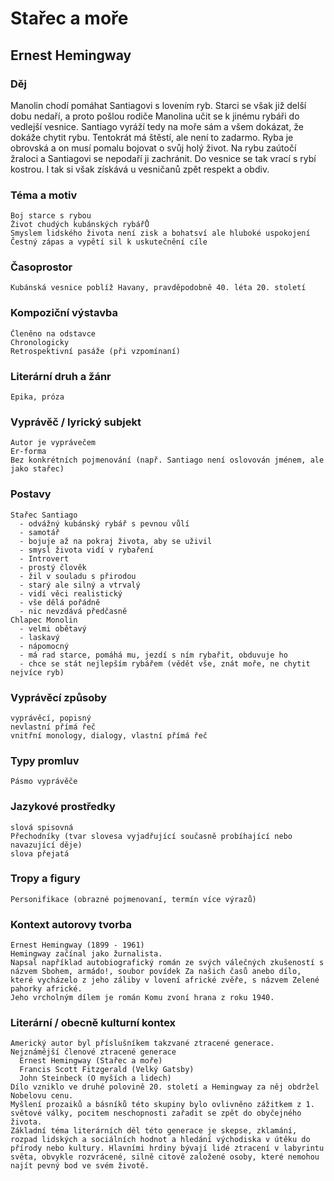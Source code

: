 # Stařec a moře
## Ernest Hemingway
 ### Děj
   Manolin chodí pomáhat Santiagovi s lovením ryb. Starci se však již delší dobu nedaří, a proto pošlou rodiče Manolina učit se k jinému rybáři do vedlejší vesnice. Santiago vyráží tedy na moře sám a všem dokázat, že dokáže chytit rybu. Tentokrát má štěstí, ale není to zadarmo. Ryba je obrovská a on musí pomalu bojovat o svůj holý život. Na rybu zaútočí žraloci a Santiagovi se nepodaří ji zachránit. Do vesnice se tak vrací s rybí kostrou. I tak si však získává u vesničanů zpět respekt a obdiv.
### Téma a motiv
    Boj starce s rybou
    Život chudých kubánských rybářŮ
    Smyslem lidského života není zisk a bohatsví ale hluboké uspokojení
    Čestný zápas a vypětí sil k uskutečnění cíle
### Časoprostor
    Kubánská vesnice poblíž Havany, pravděpodobně 40. léta 20. století
### Kompoziční výstavba
    Členěno na odstavce
    Chronologicky
    Retrospektivní pasáže (při vzpomínaní)
### Literární druh a žánr
    Epika, próza
### Vyprávěč / lyrický subjekt
    Autor je vyprávečem
    Er-forma
    Bez konkrétních pojmenování (např. Santiago není oslovován jménem, ale jako stařec)
### Postavy
    Stařec Santiago
      - odvážný kubánský rybář s pevnou vůlí
      - samotář
      - bojuje až na pokraj života, aby se uživil
      - smysl života vidí v rybaření
      - Introvert
      - prostý člověk
      - žil v souladu s přirodou
      - starý ale silný a vtrvalý
      - vidí věci realistický
      - vše dělá pořádně
      - nic nevzdává předčasně
    Chlapec Monolin
      - velmi obětavý
      - laskavý
      - nápomocný
      - má rad starce, pomáhá mu, jezdí s ním rybařit, obduvuje ho
      - chce se stát nejlepším rybářem (vědět vše, znát moře, ne chytit nejvíce ryb)
### Vyprávěcí způsoby
    vyprávěcí, popisný
    nevlastní přímá řeč
    vnitřní monology, dialogy, vlastní přímá řeč
### Typy promluv
    Pásmo vyprávěče

### Jazykové prostředky
    slová spisovná
    Přechodníky (tvar slovesa vyjadřující současně probíhající nebo navazující děje)
    slova přejatá
### Tropy a figury
    Personifikace (obrazné pojmenovaní, termín více výrazů)
### Kontext autorovy tvorba
    Ernest Hemingway (1899 - 1961)
    Hemingway začínal jako žurnalista.
    Napsal například autobiografický román ze svých válečných zkušeností s názvem Sbohem, armádo!, soubor povídek Za našich časů anebo dílo, které vycházelo z jeho záliby v lovení africké zvěře, s názvem Zelené pahorky africké.
    Jeho vrcholným dílem je román Komu zvoní hrana z roku 1940.
### Literární / obecně kulturní kontex
    Americký autor byl příslušníkem takzvané ztracené generace.
    Nejznámější členové ztracené generace
      Ernest Hemingway (Stařec a moře)
      Francis Scott Fitzgerald (Velký Gatsby)
      John Steinbeck (O myších a lidech)
    Dílo vzniklo ve druhé polovině 20. století a Hemingway za něj obdržel Nobelovu cenu.
    Myšlení prozaiků a básníků této skupiny bylo ovlivněno zážitkem z 1. světové války, pocitem neschopnosti zařadit se zpět do obyčejného života.
    Základní téma literárních děl této generace je skepse, zklamání, rozpad lidských a sociálních hodnot a hledání východiska v útěku do přírody nebo kultury. Hlavními hrdiny bývají lidé ztracení v labyrintu světa, obvykle rozvrácené, silně citově založené osoby, které nemohou najít pevný bod ve svém životě.

